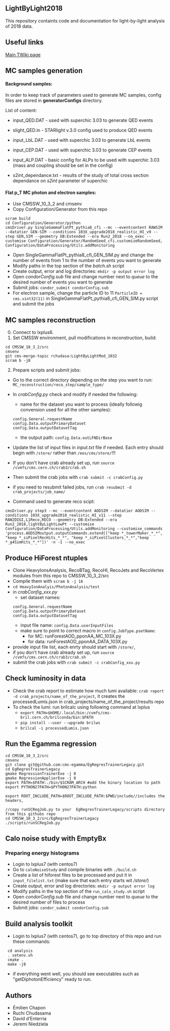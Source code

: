 ## LightByLight2018

This repository containts code and documentation for light-by-light analysis of 2018 data.


## Useful links

[Main TWiki page](https://twiki.cern.ch/twiki/bin/view/CMS/LightbyLight2018)


## MC samples generation

#### Background samples:

In order to keep track of parameters used to generate MC samples, config files are stored in **generatorConfigs** directory.

List of content:
* input_QED.DAT - used with superchic 3.03 to generate QED events
* slight_QED.in - STARlight v.3.0 config used to produce QED events
* input_LbL.DAT - used with superchic 3.03 to generate LbL events
* input_CEP.DAT - used with superchic 3.03 to generate CEP events
* input_ALP.DAT - basic config for ALPs to be used with superchic 3.03 (mass and coupling should be set in the config)

* s2int_dependance.txt - results of the study of total cross section dependance on *s2int* parameter of superchic

#### Flat p_T MC photon and electron samples:

* Use CMSSW_10_3_2 and cmsenv
* Copy Configuration/Generator from this repo
```
scram build
cd Configuration/Generator/python
cmsDriver.py SingleGammaFlatPt_pythia8_cfi --mc --eventcontent RAWSIM --datatier GEN-SIM --conditions 103X_upgrade2018_realistic_HI_v9 --step GEN,SIM --geometry DB:Extended --era Run2_2018 --no_exec --customise Configuration/Generator/RandomSeed_cfi.customizeRandomSeed, Configuration/DataProcessing/Utils.addMonitoring
```
* Open SingleGammaFlatPt_pythia8_cfi_GEN_SIM.py and change the number of events from 1 to the number of events you want to generate  
* Modify paths in the top section of the _batch.sh_ script
* Create output, error and log directories: `mkdir -p output error log`
* Open _condorConfig.sub_ file and change number next to _queue_ to the desired number of events you want to generate
* Submit jobs: `condor_submit condorConfig.sub`
* For electron sample, change the particle ID to 11 `ParticleID = cms.vint32(11)` in SingleGammaFlatPt_pythia8_cfi_GEN_SIM.py script and submit the jobs

## MC samples reconstruction

0. Connect to lxplus6.
1. Set CMSSW environment, pull modifications in reconstruction, build:

```
cd CMSSW_10_3_2/src
cmsenv
git cms-merge-topic rchudasa:LightByLightMod_1032
scram b -j8
```

2. Prepare scripts and submit jobs:

* Go to the correct directory depending on the step you want to run:
	`MC_reconstruction/reco_step/sample_type/`
* In _crabConfig.py_ check and modify if needed the following:
	* name for the dataset you want to process (ideally followig convension used for all the other samples):
	```
	config.General.requestName
	config.Data.outputPrimaryDataset 
	config.Data.outputDatasetTag
	```
	* the output path: `config.Data.outLFNDirBase`
* Update the list of input files in _input.txt_ file if needed. Each entry should begin with `/store/` rather than `/eos/cms/store/`!!!
* If you don't have crab already set up, run `source /cvmfs/cms.cern.ch/crab3/crab.sh`
* Then submit the crab jobs with `crab submit -c crabConfig.py` 

* if you need to resubmit failed jobs, run `crab resubmit -d crab_projects/job_name/`

* Command used to generate reco scipt:
```
cmsDriver.py step3 --mc --eventcontent AODSIM --datatier AODSIM --conditions 103X_upgrade2018_realistic_HI_v11 --step RAW2DIGI,L1Reco,RECO --geometry DB:Extended --era Run2_2018,lightByLightLowPt --customise Configuration/DataProcessing/Utils.addMonitoring --customise_commands 'process.AODSIMoutput.outputCommands.extend(["keep *_towerMaker_*_*", "keep *_siPixelRecHits_*_*", "keep *_siPixelClusters_*_*","keep *_g4SimHits_*_*"])' -n -1 --no_exec 
```

## Produce HiForest ntuples

* Clone HeavyIonsAnalysis, RecoBTag, RecoHI, RecoJets and RecoVertex modules from this repo to CMSSW_10_3_2/src 
* Compile them with `scram b -j 16`
* `cd HeavyIonAnalyis/PhotonAnalysis/test`
* in _crabConfig_xxx.py_ 
	* set dataset names:
	```
	config.General.requestName
	config.Data.outputPrimaryDataset 
	config.Data.outputDatasetTag
	```
	* input file name: `config.Data.userInputFiles`
	* make sure to point to correct macro in `config.JobType.psetName`:
		* for MC: runForestAOD_pponAA_MC_103X.py
		* for data: runForestAOD_pponAA_DATA_103X.py
* provide input file list, each enrty should start with `/store/`,
* if you don't have crab already set up, run `source /cvmfs/cms.cern.ch/crab3/crab.sh`
* submit the crab jobs with `crab submit -c crabConfig_xxx.py` 

## Check luminosity in data

* Check the crab report to estimate how much lumi available: `crab report -d crab_projects/name_of_the_project`, it creates the processedLumis.json in crab_projects/name_of_the_project/results repo
* To check the lumi: run brilcalc using following command at lxplus
	*  `export PATH=$HOME/.local/bin:/cvmfs/cms-bril.cern.ch/brilconda/bin:$PATH`
	*  `pip install --user --upgrade brilws`
	*  `brilcal -i processedLumis.json`

## Run the Egamma regression
```
cd CMSSW_10_3_2/src
cmsenv
git clone git@github.com:cms-egamma/EgRegresTrainerLegacy.git
cd EgRegresTrainerLegacy 
gmake RegressionTrainerExe -j 8
gmake RegressionApplierExe -j 8
export PATH=$PATH:./bin/$SCRAM_ARCH #add the binary location to path
export PYTHON27PATH=$PYTHON27PATH:python

export ROOT_INCLUDE_PATH=$ROOT_INCLUDE_PATH:$PWD/include//includes the headers, 

//copy runSCRegJob.py to your  EgRegresTrainerLegacy/scripts directory from this githubs repo
cd CMSSW_10_3_2/src/EgRegresTrainerLegacy
./scripts/runSCRegJob.py
```

## Calo noise study with EmptyBx

### Preparing energy histograms

* Login to lxplus7 (with centos7)
* Go to `caloNoiseStudy` and compile binaries with `./build.sh`
* Create a list of hiforest files to be processed and put it in `input_filelist.txt` (make sure that each entry starts wit _/store/_)
* Create output, error and log directories: `mkdir -p output error log`
* Modify paths in the top section of the `run_calo_study.sh` script
* Open _condorConfig.sub_ file and change number next to _queue_ to the desired number of files to process
* Submit jobs: `condor_submit condorConfig.sub`


## Build analysis toolkit

* Login to lxplus7 (with centos7), go to top directory of this repo and run these commands:
```
 cd analysis
 . setenv.sh
 cmake .
 make -j8
```
* if everything went well, you should see executables such as "getDiphotonEfficiency" ready to run.


## Authors

* Émilien Chapon
* Ruchi Chudasama 
* David d’Enterria
* Jeremi Niedziela

